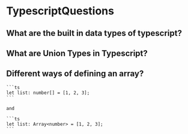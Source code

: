 # TypescriptQuestions

## What are the built in data types of typescript?

## What are Union Types in Typescript?



## Different ways of defining an array? 

    ```ts
    let list: number[] = [1, 2, 3];
    ```
    
    and 
    
    ```ts
    let list: Array<number> = [1, 2, 3];
    ```
   
